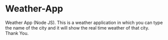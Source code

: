 # Weather-App
Weather App (Node JS).
This is a weather application in which you can type the name of the city and it will show the real time weather of that city.
Thank You.
